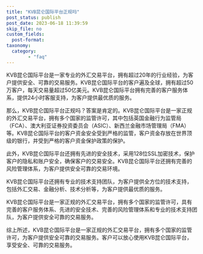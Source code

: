 ```yaml
---
title: "KVB昆仑国际平台正规吗"
post_status: publish
post_date: 2023-06-18 11:39:59
skip_file: no
custom_fields: 
  post-format: 
taxonomy:
  category:
        - "faq"
---
```


KVB昆仑国际平台是一家专业的外汇交易平台，拥有超过20年的行业经验，为客户提供安全、可靠的交易服务。KVB昆仑国际平台的客户遍及全球，拥有超过50万客户，每天交易量超过50亿美元。KVB昆仑国际平台拥有完善的客户服务体系，提供24小时客服支持，为客户提供最优质的服务。

那么，KVB昆仑国际平台正规吗？答案是肯定的。KVB昆仑国际平台是一家正规的外汇交易平台，拥有多个国家的监管许可，其中包括英国金融行为监管局（FCA）、澳大利亚证券投资委员会（ASIC）、新西兰金融市场管理局（FMA）等。KVB昆仑国际平台的客户资金安全受到严格的监管，客户资金存放在世界顶级的银行，并受到严格的客户资金保护政策的保护。

此外，KVB昆仑国际平台还拥有先进的安全技术，采用128位SSL加密技术，保护客户的隐私和账户安全，确保客户的交易安全。KVB昆仑国际平台还拥有完善的风险管理体系，为客户提供安全可靠的交易环境。

KVB昆仑国际平台还拥有专业的技术支持团队，为客户提供全方位的技术支持，包括外汇交易、金融分析、技术分析等，为客户提供最优质的服务。

KVB昆仑国际平台是一家正规的外汇交易平台，拥有多个国家的监管许可，具有完善的客户服务体系、先进的安全技术、完善的风险管理体系和专业的技术支持团队，为客户提供安全可靠的交易服务。

综上所述，KVB昆仑国际平台是一家正规的外汇交易平台，拥有多个国家的监管许可，为客户提供安全可靠的交易服务。客户可以放心使用KVB昆仑国际平台，享受安全、可靠的交易服务。
